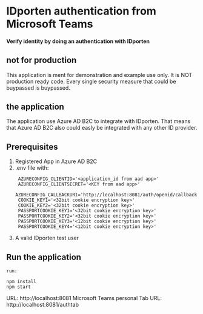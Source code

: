 # IDporten authentication from Microsoft Teams
#### Verify identity by doing an authentication with IDporten

## not for production
This application is ment for demonstration and example use only. It is NOT production ready code. Every single security measure that could be buypassed is buypassed.

## the application
The application use Azure AD B2C to integrate with IDporten. That means that Azure AD B2C also could easly be integrated with any other ID provider.

## Prerequisites
1. Registered App in Azure AD B2C
2. .env file with:
   ```
    AZURECONFIG_CLIENTID='<application_id from aad app>'
    AZURECONFIG_CLIENTSECRET='<KEY from aad app>'
    AZURECONFIG_CALLBACKURI='http://localhost:8081/auth/openid/callback'
    COOKIE_KEY1='<32bit cookie encryption key>'
    COOKIE_KEY2='<32bit cookie encryption key>'
    PASSPORTCOOKIE_KEY1='<32bit cookie encryption key>'
    PASSPORTCOOKIE_KEY2='<32bit cookie encryption key>'
    PASSPORTCOOKIE_KEY3='<12bit cookie encryption key>'
    PASSPORTCOOKIE_KEY4='<12bit cookie encryption key>'
    ```
3. A valid IDporten test user

## Run the application
```
run:

npm install
npm start
```

URL: http://localhost:8081
Microsoft Teams personal Tab URL: http://localhost:8081/authtab



